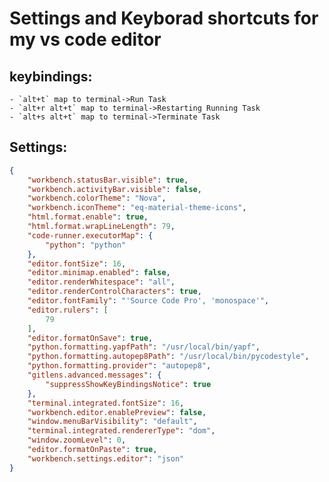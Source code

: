# Settings and Keyborad shortcuts for my vs code editor

## keybindings:
    - `alt+t` map to terminal->Run Task
    - `alt+r alt+t` map to terminal->Restarting Running Task
    - `alt+s alt+t` map to terminal->Terminate Task

## Settings:
```json
{
    "workbench.statusBar.visible": true,
    "workbench.activityBar.visible": false,
    "workbench.colorTheme": "Nova",
    "workbench.iconTheme": "eq-material-theme-icons",
    "html.format.enable": true,
    "html.format.wrapLineLength": 79,
    "code-runner.executorMap": {
        "python": "python"
    },
    "editor.fontSize": 16,
    "editor.minimap.enabled": false,
    "editor.renderWhitespace": "all",
    "editor.renderControlCharacters": true,
    "editor.fontFamily": "'Source Code Pro', 'monospace'",
    "editor.rulers": [
        79
    ],
    "editor.formatOnSave": true,
    "python.formatting.yapfPath": "/usr/local/bin/yapf",
    "python.formatting.autopep8Path": "/usr/local/bin/pycodestyle",
    "python.formatting.provider": "autopep8",
    "gitlens.advanced.messages": {
        "suppressShowKeyBindingsNotice": true
    },
    "terminal.integrated.fontSize": 16,
    "workbench.editor.enablePreview": false,
    "window.menuBarVisibility": "default",
    "terminal.integrated.rendererType": "dom",
    "window.zoomLevel": 0,
    "editor.formatOnPaste": true,
    "workbench.settings.editor": "json"
}
```
